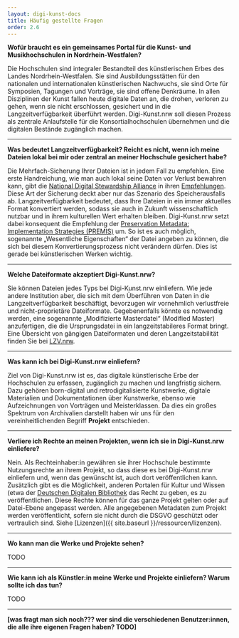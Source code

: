 ```yaml
---
layout: digi-kunst-docs
title: Häufig gestellte Fragen
order: 2.6
---
```


**Wofür braucht es ein gemeinsames Portal für die Kunst- und Musikhochschulen in Nordrhein-Westfalen?**

Die Hochschulen sind integraler Bestandteil des künstlerischen Erbes des Landes Nordrhein-Westfalen. Sie sind Ausbildungsstätten für den nationalen und internationalen künstlerischen Nachwuchs, sie sind Orte für Symposien, Tagungen und Vorträge, sie sind offene Denkräume. In allen Disziplinen der Kunst fallen heute digitale Daten an, die drohen, verloren zu gehen, wenn sie nicht erschlossen, gesichert und in die Langzeitverfügbarkeit überführt werden. Digi-Kunst.nrw soll diesen Prozess als zentrale Anlaufstelle für die Konsortialhochschulen übernehmen und die digitalen Bestände zugänglich machen.

----

**Was bedeutet Langzeitverfügbarkeit? Reicht es nicht, wenn ich meine Dateien lokal bei mir oder zentral an meiner Hochschule gesichert habe?**

Die Mehrfach-Sicherung Ihrer Dateien ist in jedem Fall zu empfehlen. Eine erste Handreichung, wie man auch lokal seine Daten vor Verlust bewahren kann, gibt die [National Digital Stewardship Alliance](https://ndsa.org/) in ihren [Empfehlungen](https://osf.io/3na96). Diese Art der Sicherung deckt aber nur das Szenario des Speicherausfalls ab. Langzeitverfügbarkeit bedeutet, dass Ihre Dateien in ein immer aktuelles Format konvertiert werden, sodass sie auch in Zukunft wissenschaftlich nutzbar und in ihrem kulturellen Wert erhalten bleiben. Digi-Kunst.nrw setzt dabei konsequent die Empfehlung der [Preservation Metadata: Implementation Strategies (PREMIS)](https://www.forschungsdaten.org/index.php/PREMIS) um. So ist es auch möglich, sogenannte „Wesentliche Eigenschaften“ der Datei angeben zu können, die sich bei diesem Konvertierungsprozess nicht verändern dürfen. Dies ist gerade bei künstlerischen Werken wichtig.

----

**Welche Dateiformate akzeptiert Digi-Kunst.nrw?**

Sie können Dateien jedes Typs bei Digi-Kunst.nrw einliefern. Wie jede andere Institution aber, die sich mit dem Überführen von Daten in die Langzeitverfügbarkeit beschäftigt, bevorzugen wir vornehmlich verlustfreie und nicht-proprietäre Dateiformate. Gegebenenfalls könnte es notwendig werden, eine sogenannte „Modifizierte Masterdatei“ (Modified Master) anzufertigen, die die Ursprungsdatei in ein langzeitstabileres Format bringt. Eine Übersicht von gängigen Dateiformaten und deren Langzeitstabilität finden Sie bei [LZV.nrw](https://www.lzv.nrw/dateiformate).

----

**Was kann ich bei Digi-Kunst.nrw einliefern?**

Ziel von Digi-Kunst.nrw ist es, das digitale künstlerische Erbe der Hochschulen zu erfassen, zugänglich zu machen und langfristig sichern. Dazu gehören born-digital und retrodigitalisierte Kunstwerke, digitale Materialien und Dokumentationen über Kunstwerke, ebenso wie Aufzeichnungen von Vorträgen und Meisterklassen. Da dies ein großes Spektrum von Archivalien darstellt haben wir uns für den vereinheitlichenden Begriff **Projekt** entschieden.

----

**Verliere ich Rechte an meinen Projekten, wenn ich sie in Digi-Kunst.nrw einliefere?**

Nein. Als Rechteinhaber:in gewähren sie ihrer Hochschule bestimmte Nutzungsrechte an ihrem Projekt, so dass diese es bei Digi-Kunst.nrw einliefern und, wenn das gewünscht ist, auch dort veröffentlichen kann. Zusätzlich gibt es die Möglichkeit, anderen Portalen für Kultur und Wissen (etwa der [Deutschen Digitalen Bibliothek](https://www.deutsche-digitale-bibliothek.de/) das Recht zu geben, es zu veröffentlichen. Diese Rechte können für das ganze Projekt gelten oder auf Datei-Ebene angepasst werden. Alle angegebenen Metadaten zum Projekt werden veröffentlicht, sofern sie nicht durch die DSGVO geschützt oder vertraulich sind. Siehe [Lizenzen]({{ site.baseurl }}/ressourcen/lizenzen).

----

**Wo kann man die Werke und Projekte sehen?**

TODO

----

**Wie kann ich als Künstler:in meine Werke und Projekte einliefern? Warum sollte ich das tun?**

TODO

----

**[was fragt man sich noch??? wer sind die verschiedenen Benutzer:innen, die alle ihre eigenen Fragen haben? TODO]**

